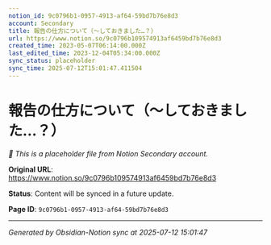 ```yaml
---
notion_id: 9c0796b1-0957-4913-af64-59bd7b76e8d3
account: Secondary
title: 報告の仕方について（〜しておきました…？）
url: https://www.notion.so/9c0796b109574913af6459bd7b76e8d3
created_time: 2023-05-07T06:14:00.000Z
last_edited_time: 2023-12-04T05:34:00.000Z
sync_status: placeholder
sync_time: 2025-07-12T15:01:47.411504
---
```


# 報告の仕方について（〜しておきました…？）

*🔄 This is a placeholder file from Notion Secondary account.*

**Original URL**: https://www.notion.so/9c0796b109574913af6459bd7b76e8d3

**Status**: Content will be synced in a future update.

**Page ID**: `9c0796b1-0957-4913-af64-59bd7b76e8d3`

---

*Generated by Obsidian-Notion sync at 2025-07-12 15:01:47*
